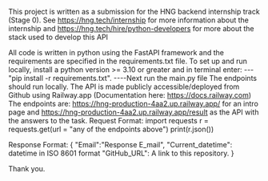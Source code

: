 This project is written as a submission for the HNG backend internship track (Stage 0).
See <https://hng.tech/internship> for more information about the internship and <https://hng.tech/hire/python-developers>
for more about the stack used to develop this API

All code is written in python using the FastAPI framework and the requirements are specified in the requirements.txt file.
To set up and run locally, install a python version >= 3.10 or greater and in terminal enter:
---"pip install -r requirements.txt".
----Next run the main.py file
The endpoints should run locally.
The API is made publicly accessible/deployed from Github using Railway.app (Documentation here: <https://docs.railway.com>)
The endpoints are: <https://hng-production-4aa2.up.railway.app/> for an intro page and
                  <https://hng-production-4aa2.up.railway.app/result> as the API with the answers to the task.
Request Format:
import requests
r = requests.get(url = "any of the endpoints above")
print(r.json())

Response Format:
{  "Email":"Response E_mail",
"Current_datetime": datetime in ISO 8601 format
"GitHub_URL": A link to this repository.
}

Thank you.

